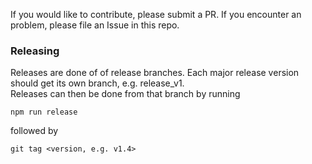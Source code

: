 If you would like to contribute, please submit a PR. If you encounter an
problem, please file an Issue in this repo.

### Releasing

Releases are done of of release branches. Each major release version should get
its own branch, e.g. release_v1.  
Releases can then be done from that branch by running

`npm run release`

followed by

`git tag <version, e.g. v1.4>`
